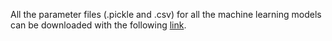 All the parameter files (.pickle and .csv) for all the machine learning models can be downloaded with the following [link](https://www.youtube.com/watch?v=dQw4w9WgXcQ). 

